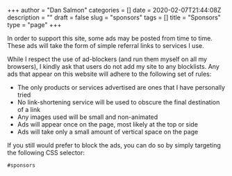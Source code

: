 +++
author = "Dan Salmon"
categories = []
date = 2020-02-07T21:44:08Z
description = ""
draft = false
slug = "sponsors"
tags = []
title = "Sponsors"
type = "page"
+++

In order to support this site, some ads may be posted from time to time. These ads will take the form of simple referral links to services I use.

While I respect the use of ad-blockers (and run them myself on all my browsers), I kindly ask that users do not add my site to any blocklists. Any ads that appear on this website will adhere to the following set of rules:

* The only products or services advertised are ones that I have personally tried
* No link-shortening service will be used to obscure the final destination of a link
* Any images used will be small and non-animated
* Ads will appear once on the page, most likely at the top or side
* Ads will take only a small amount of vertical space on the page

If you still would prefer to block the ads, you can do so by simply targeting the following CSS selector:

```markdown 
#sponsors
```

